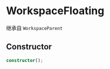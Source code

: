<!--
 * @Author: luhaifeng666 youzui@hotmail.com
 * @Date: 2022-08-23 11:37:51
 * @LastEditors: luhaifeng666
 * @LastEditTime: 2022-11-28 09:44:44
 * @Description: 
-->
# WorkspaceFloating

继承自 `WorkspaceParent`

## Constructor

```ts
constructor();
```
